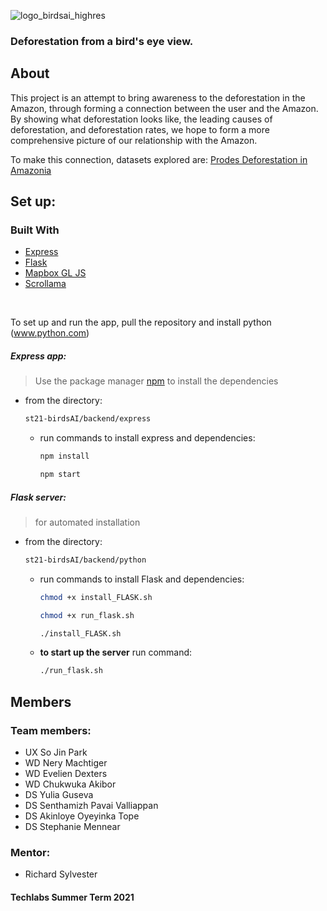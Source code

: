 ![logo_birdsai_highres](https://user-images.githubusercontent.com/60686512/125073844-d9f33400-e0bc-11eb-8555-ddab0ae796fb.png)

### Deforestation from a bird's eye view.

## About

This project is an attempt to bring awareness to the deforestation in the Amazon, through forming a connection between the user and the Amazon. By showing what deforestation looks like, the leading causes of deforestation, and deforestation rates, we hope to form a more comprehensive picture of our relationship with the Amazon.

To make this connection, datasets explored are:
[Prodes Deforestation in Amazonia](https://data.globalforestwatch.org/datasets/gfw::prodes-deforestation-in-amazonia/about)

## Set up:

### Built With

- [Express](https://expressjs.com/)
- [Flask](https://flask.palletsprojects.com/en/2.0.x/)
- [Mapbox GL JS](https://www.mapbox.com/)
- [Scrollama](https://github.com/russellgoldenberg/scrollama)

&nbsp;
   
To set up and run the app, pull the repository and install python (www.python.com)

##### Express app:

> Use the package manager [npm](https://npmjs.com/) to install the dependencies

- from the directory:
  ```sh
  st21-birdsAI/backend/express
  ```
  - run commands to install express and dependencies:
    ```sh
    npm install
    ```
    ```sh
    npm start
    ```


##### Flask server:

> for automated installation

- from the directory:
  ```sh
  st21-birdsAI/backend/python
  ```
  - run commands to install Flask and dependencies:
    ```sh
    chmod +x install_FLASK.sh
    ```
    ```sh
    chmod +x run_flask.sh
    ```
    ```sh
    ./install_FLASK.sh
    ```
  - **to start up the server** run command:
    ```sh
    ./run_flask.sh
    ```

## Members

### Team members:

- UX So Jin Park
- WD Nery Machtiger
- WD Evelien Dexters
- WD Chukwuka Akibor
- DS Yulia Guseva
- DS Senthamizh Pavai Valliappan
- DS Akinloye Oyeyinka Tope
- DS Stephanie Mennear

### Mentor:

- Richard Sylvester

#### Techlabs Summer Term 2021
